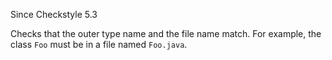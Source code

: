 Since Checkstyle 5.3

Checks that the outer type name and the file name match. For example,
the class `Foo` must be in a file named `Foo.java`.
